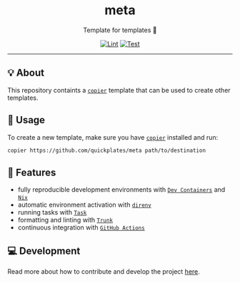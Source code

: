 <h1 align="center">meta</h1>

<div align="center">

Template for templates 🧶

[![Lint](https://github.com/quickplates/meta/actions/workflows/lint.yaml/badge.svg)](https://github.com/quickplates/meta/actions/workflows/lint.yaml)
[![Test](https://github.com/quickplates/meta/actions/workflows/test.yaml/badge.svg)](https://github.com/quickplates/meta/actions/workflows/test.yaml)

</div>

---

## 💡 About

This repository containts a [`copier`](https://copier.readthedocs.io) template
that can be used to create other templates.

## 📜 Usage

To create a new template,
make sure you have [`copier`](https://copier.readthedocs.io) installed and run:

```sh
copier https://github.com/quickplates/meta path/to/destination
```

## 🚀 Features

- fully reproducible development environments with
  [`Dev Containers`](https://code.visualstudio.com/docs/remote/containers)
  and [`Nix`](https://nixos.org)
- automatic environment activation with [`direnv`](https://direnv.net)
- running tasks with [`Task`](https://taskfile.dev)
- formatting and linting with [`Trunk`](https://trunk.io)
- continuous integration with [`GitHub Actions`](https://github.com/features/actions)

## 💻 Development

Read more about how to contribute and develop the project
[here](https://github.com/quickplates/generic/blob/main/CONTRIBUTING.md).
